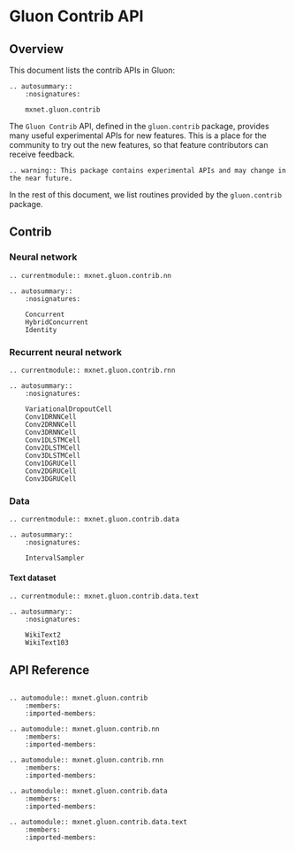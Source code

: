 # Gluon Contrib API

## Overview

This document lists the contrib APIs in Gluon:

```eval_rst
.. autosummary::
    :nosignatures:

    mxnet.gluon.contrib
```

The `Gluon Contrib` API, defined in the `gluon.contrib` package, provides
many useful experimental APIs for new features.
This is a place for the community to try out the new features,
so that feature contributors can receive feedback.

```eval_rst
.. warning:: This package contains experimental APIs and may change in the near future.
```

In the rest of this document, we list routines provided by the `gluon.contrib` package.

## Contrib

### Neural network

```eval_rst
.. currentmodule:: mxnet.gluon.contrib.nn

.. autosummary::
    :nosignatures:

    Concurrent
    HybridConcurrent
    Identity
```

### Recurrent neural network

```eval_rst
.. currentmodule:: mxnet.gluon.contrib.rnn

.. autosummary::
    :nosignatures:

    VariationalDropoutCell
    Conv1DRNNCell
    Conv2DRNNCell
    Conv3DRNNCell
    Conv1DLSTMCell
    Conv2DLSTMCell
    Conv3DLSTMCell
    Conv1DGRUCell
    Conv2DGRUCell
    Conv3DGRUCell
```

### Data

```eval_rst
.. currentmodule:: mxnet.gluon.contrib.data

.. autosummary::
    :nosignatures:

    IntervalSampler
```

#### Text dataset

```eval_rst
.. currentmodule:: mxnet.gluon.contrib.data.text

.. autosummary::
    :nosignatures:

    WikiText2
    WikiText103
```

## API Reference

<script type="text/javascript" src='../../../_static/js/auto_module_index.js'></script>

```eval_rst

.. automodule:: mxnet.gluon.contrib
    :members:
    :imported-members:

.. automodule:: mxnet.gluon.contrib.nn
    :members:
    :imported-members:

.. automodule:: mxnet.gluon.contrib.rnn
    :members:
    :imported-members:

.. automodule:: mxnet.gluon.contrib.data
    :members:
    :imported-members:

.. automodule:: mxnet.gluon.contrib.data.text
    :members:
    :imported-members:

```

<script>auto_index("api-reference");</script>
